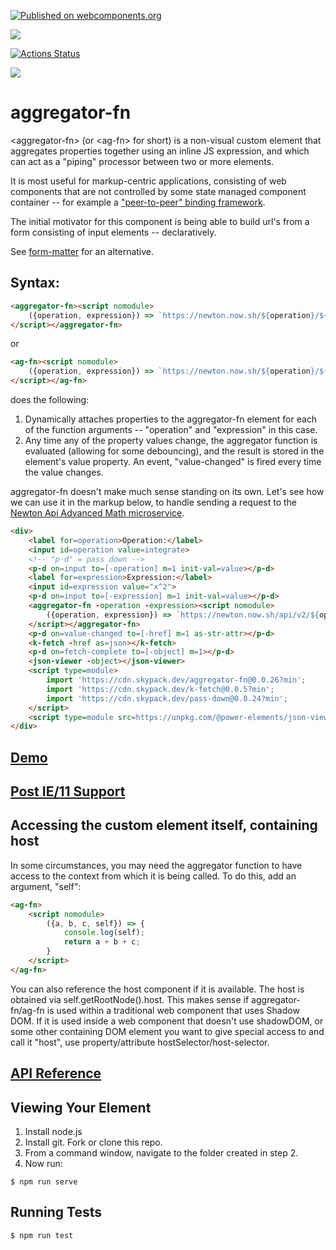 [![Published on webcomponents.org](https://img.shields.io/badge/webcomponents.org-published-blue.svg)](https://www.webcomponents.org/element/aggregator-fn)

<a href="https://nodei.co/npm/aggregator-fn/"><img src="https://nodei.co/npm/aggregator-fn.png"></a>

[![Actions Status](https://github.com/bahrus/aggregator-fn/workflows/CI/badge.svg)](https://github.com/bahrus/aggregator-fn/actions?query=workflow%3ACI)

<img src="https://badgen.net/bundlephobia/minzip/aggregator-fn">

# aggregator-fn

\<aggregator-fn\> (or \<ag-fn\> for short) is a non-visual custom element that aggregates properties together using an inline JS expression, and which can act as a "piping" processor between two or more elements.

It is most useful for markup-centric applications, consisting of web components that are not controlled by some state managed component container -- for example a ["peer-to-peer" binding framework](https://github.com/bahrus/p-et-alia).

The initial motivator for this component is being able to build url's from a form consisting of input elements -- declaratively.

See [form-matter](https://github.com/bahrus/form-matter) for an alternative.

## Syntax:

```html
<aggregator-fn><script nomodule>
    ({operation, expression}) => `https://newton.now.sh/${operation}/${encodeURI(expression)}`
</script></aggregator-fn>
```

or

```html
<ag-fn><script nomodule>
    ({operation, expression}) => `https://newton.now.sh/${operation}/${encodeURI(expression)}`
</script></ag-fn>
```

does the following:

1)  Dynamically attaches properties to the aggregator-fn element for each of the function arguments -- "operation" and "expression" in this case.
2)  Any time any of the property values change, the aggregator function is evaluated (allowing for some debouncing), and the result is stored in the element's value property.  An event, "value-changed" is fired every time the value changes.

aggregator-fn doesn't make much sense standing on its own.  Let's see how we can use it in the markup below, to handle sending a request to the [Newton Api Advanced Math microservice](https://newton.now.sh/).

```html
<div>
    <label for=operation>Operation:</label>
    <input id=operation value=integrate>
    <!-- "p-d" = pass down -->
    <p-d on=input to=[-operation] m=1 init-val=value></p-d>
    <label for=expression>Expression:</label>
    <input id=expression value="x^2">
    <p-d on=input to=[-expression] m=1 init-val=value></p-d>
    <aggregator-fn -operation -expression><script nomodule>
        ({operation, expression}) => `https://newton.now.sh/api/v2/${operation}/${encodeURI(expression)}`
    </script></aggregator-fn>
    <p-d on=value-changed to=[-href] m=1 as-str-attr></p-d>
    <k-fetch -href as=json></k-fetch>
    <p-d on=fetch-complete to=[-object] m=1></p-d>
    <json-viewer -object></json-viewer>
    <script type=module>
        import 'https://cdn.skypack.dev/aggregator-fn@0.0.26?min';
        import 'https://cdn.skypack.dev/k-fetch@0.0.5?min';
        import 'https://cdn.skypack.dev/pass-down@0.0.24?min';
    </script>
    <script type=module src=https://unpkg.com/@power-elements/json-viewer@2.1.1/json-viewer.js?module></script>
</div>
```

## [Demo](https://codepen.io/bahrus/pen/VwWdGBJ)

<!--
```
<custom-element-demo>
  <template>
    <label for=operation>Operation:</label>
    <input id=operation value=integrate>
    <p-d on=input to=[-operation] m=1 init-val=value></p-d>
    <label for=expression>Expression:</label>
    <input id=expression value="x^2">
    <p-d on=input to=[-expression] m=1 init-val=value></p-d>
    <ag-fn -operation -expression><script nomodule>
        ({operation, expression}) => `https://newton.now.sh/api/v2/${operation}/${encodeURI(expression)}`
    </script></ag-fn>
    <p-d on=value-changed to=[-href] m=1 as=str-attr></p-d>
    <k-fetch -href as=json></k-fetch>
    <p-d on=fetch-complete to=[-object] m=1></p-d>
    <json-viewer -object></json-viewer>
    <script type=module>
        import 'https://cdn.skypack.dev/aggregator-fn?min';
        import 'https://cdn.skypack.dev/k-fetch?min';
        import 'https://cdn.skypack.dev/pass-down/p-d.js?min';
    </script>
    <script type=module src=https://unpkg.com/@power-elements/json-viewer@2.1.1/json-viewer.js?module></script>
    </template>
</custom-element-demo>
```
-->

## [Post IE/11 Support](https://docs.microsoft.com/en-us/deployedge/edge-ie-mode)

## Accessing the custom element itself, containing host

In some circumstances, you may need the aggregator function to have access to the context from which it is being called.  To do this, add an argument, "self":

```html
<ag-fn>
    <script nomodule>
        ({a, b, c, self}) => {
            console.log(self);
            return a + b + c;
        }
    </script>
</ag-fn>
```

You can also reference the host component if it is available.  The host is obtained via self.getRootNode().host.  This makes sense if aggregator-fn/ag-fn is used within a traditional web component that uses Shadow DOM.  If it is used inside a web component that doesn't use shadowDOM, or some other containing DOM element you want to give special access to and call it "host", use property/attribute hostSelector/host-selector.





## [API Reference](https://bahrus.github.io/wc-info/cdn-base.html?npmPackage=aggregator-fn)

## Viewing Your Element

1.  Install node.js
2.  Install git.  Fork or clone this repo.
3.  From a command window, navigate to the folder created in step 2.
4.  Now run:

```
$ npm run serve
```

## Running Tests

```
$ npm run test
```
